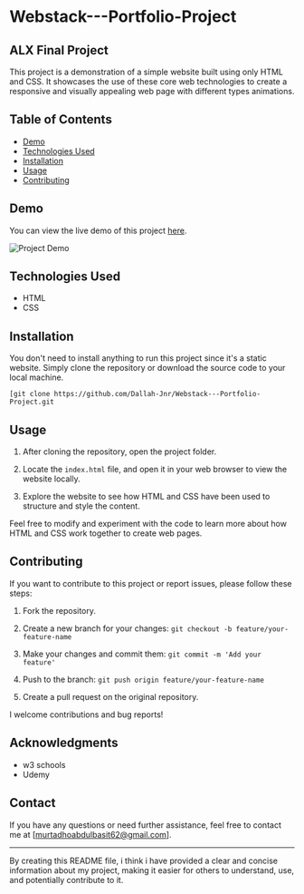 
# Webstack---Portfolio-Project

## ALX Final Project

This project is a demonstration of a simple website built using only HTML and CSS. It showcases the use of these core web technologies to create a responsive and visually appealing web page with different types animations.

## Table of Contents

- [Demo](#demo)
- [Technologies Used](#technologies-used)
- [Installation](#installation)
- [Usage](#usage)
- [Contributing](#contributing)

## Demo

You can view the live demo of this project [here](https://drive.google.com/file/d/1-6bs8NUg4y9F5ptma2FlaaDCMcqXUZXM/view?usp=sharing).

![Project Demo](https://drive.google.com/file/d/1-6bs8NUg4y9F5ptma2FlaaDCMcqXUZXM/view?usp=sharing)

## Technologies Used

- HTML
- CSS

## Installation

You don't need to install anything to run this project since it's a static website. Simply clone the repository or download the source code to your local machine.

```shell
[git clone https://github.com/Dallah-Jnr/Webstack---Portfolio-Project.git
```

## Usage

1. After cloning the repository, open the project folder.

2. Locate the `index.html` file, and open it in your web browser to view the website locally.

3. Explore the website to see how HTML and CSS have been used to structure and style the content.

Feel free to modify and experiment with the code to learn more about how HTML and CSS work together to create web pages.

## Contributing

If you want to contribute to this project or report issues, please follow these steps:

1. Fork the repository.

2. Create a new branch for your changes: `git checkout -b feature/your-feature-name`

3. Make your changes and commit them: `git commit -m 'Add your feature'`

4. Push to the branch: `git push origin feature/your-feature-name`

5. Create a pull request on the original repository.

I welcome contributions and bug reports!


## Acknowledgments

- w3 schools
- Udemy 

## Contact

If you have any questions or need further assistance, feel free to contact me at [murtadhoabdulbasit62@gmail.com].

---

By creating this README file, i think i have provided a clear and concise information about my project, making it easier for others to understand, use, and potentially contribute to it.
